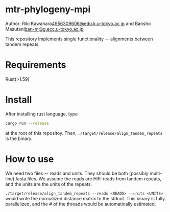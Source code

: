 # mtr-phylogeny-mpi

Author: Riki Kawahara<4956309606@edu.k.u-tokyo.ac.jp> and Bansho Masutani<ban-m@g.ecc.u-tokyo.ac.jp>

This repository implements single functionality -- alignments between tandem repeats.

# Requirements

Rust(>1.59)

# Install

After installing rust language, type

```bash
cargo run --release 
```

at the root of this repositoy. Then, `./target/release/align_tandem_repeats` is the binary.

# How to use

We need two files -- reads and units. They should be both (possibly multi-line) fasta files. We assume the reads are HiFi reads from tandem repeats, and the units are the units of the repeats.

`./target/release/align_tandem_repeats --reads <READS> --units <UNITS>` would write the normalized distance matrix to the stdout.
This binary is fully parallelized, and the # of the threads would be automatically estimated.